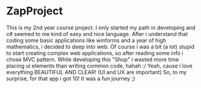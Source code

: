 # ZapProject
This is my 2nd year course project. I only started my path in developing and c# seemed to me kind of easy and nice language.
After i understand that coding some basic applications like winforms and a year of high mathematics, i decided to deep into web.
Of course i was a bit (a lot) stupid to start creating complex web applications, so after reading some info i chose MVC pattern.
While developing this "Shop" i wasted more time placing ui elements than writing common code, hahah :/
Yeah, cause i love everything BEAUTIFUL AND CLEAR! (UI and UX are important)
So, to my surprise, for that app i got 10!
It was a fun journey ;)
